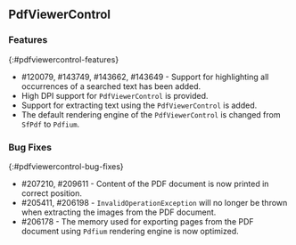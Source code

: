 ## PdfViewerControl

### Features
{:#pdfviewercontrol-features}

* \#120079, \#143749, \#143662, \#143649 - Support for highlighting all occurrences of a searched text has been added.
* High DPI support for `PdfViewerControl` is provided.
* Support for extracting text using the `PdfViewerControl` is added.
* The default rendering engine of the `PdfViewerControl` is changed from `SfPdf` to `Pdfium`.

### Bug Fixes
{:#pdfviewercontrol-bug-fixes} 

* \#207210, \#209611 - Content of the PDF document is now printed in correct position.
* \#205411, \#206198 - `InvalidOperationException` will no longer be thrown when extracting the images from the PDF document. 
* \#206178 - The memory used for exporting pages from the PDF document using `Pdfium` rendering engine is now optimized.